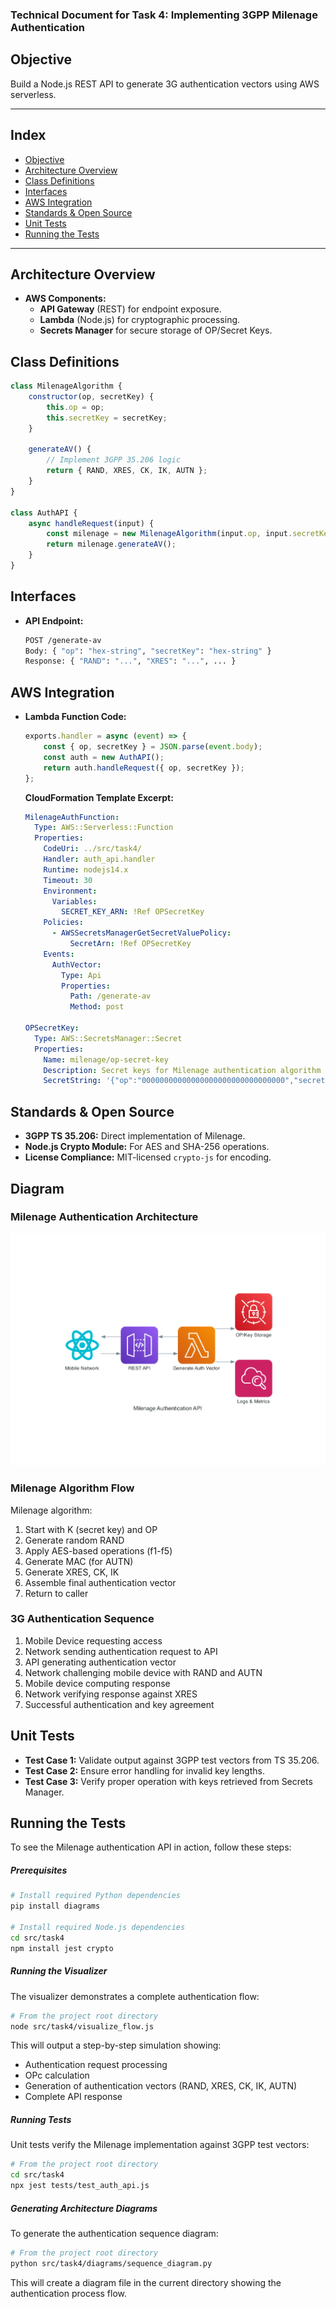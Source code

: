 ### **Technical Document for Task 4: Implementing 3GPP Milenage Authentication**  

## **Objective**
Build a Node.js REST API to generate 3G authentication vectors using AWS serverless.  

---

## **Index**
- [Objective](#objective)
- [Architecture Overview](#architecture-overview)
- [Class Definitions](#class-definitions)
- [Interfaces](#interfaces)
- [AWS Integration](#aws-integration)
- [Standards & Open Source](#standards--open-source)
- [Unit Tests](#unit-tests)
- [Running the Tests](#running-the-tests)

---

## Architecture Overview
- **AWS Components:**  
  - **API Gateway** (REST) for endpoint exposure.  
  - **Lambda** (Node.js) for cryptographic processing.  
  - **Secrets Manager** for secure storage of OP/Secret Keys.

## Class Definitions
```javascript
class MilenageAlgorithm {
    constructor(op, secretKey) {
        this.op = op;
        this.secretKey = secretKey;
    }

    generateAV() {
        // Implement 3GPP 35.206 logic
        return { RAND, XRES, CK, IK, AUTN };
    }
}

class AuthAPI {
    async handleRequest(input) {
        const milenage = new MilenageAlgorithm(input.op, input.secretKey);
        return milenage.generateAV();
    }
}
```

## Interfaces
- **API Endpoint:**  
  ```bash
  POST /generate-av
  Body: { "op": "hex-string", "secretKey": "hex-string" }
  Response: { "RAND": "...", "XRES": "...", ... }
  ```

## AWS Integration
- **Lambda Function Code:**  
  ```javascript
  exports.handler = async (event) => {
      const { op, secretKey } = JSON.parse(event.body);
      const auth = new AuthAPI();
      return auth.handleRequest({ op, secretKey });
  };
  ```

  **CloudFormation Template Excerpt:**
  ```yaml
  MilenageAuthFunction:
    Type: AWS::Serverless::Function
    Properties:
      CodeUri: ../src/task4/
      Handler: auth_api.handler
      Runtime: nodejs14.x
      Timeout: 30
      Environment:
        Variables:
          SECRET_KEY_ARN: !Ref OPSecretKey
      Policies:
        - AWSSecretsManagerGetSecretValuePolicy:
            SecretArn: !Ref OPSecretKey
      Events:
        AuthVector:
          Type: Api
          Properties:
            Path: /generate-av
            Method: post

  OPSecretKey:
    Type: AWS::SecretsManager::Secret
    Properties:
      Name: milenage/op-secret-key
      Description: Secret keys for Milenage authentication algorithm
      SecretString: '{"op":"00000000000000000000000000000000","secretKey":"00000000000000000000000000000000"}'
  ```

## Standards & Open Source
- **3GPP TS 35.206:** Direct implementation of Milenage.
- **Node.js Crypto Module:** For AES and SHA-256 operations.
- **License Compliance:** MIT-licensed `crypto-js` for encoding.

## Diagram

### Milenage Authentication Architecture
![Milenage Authentication Architecture](milenage_authentication_api.png)

### Milenage Algorithm Flow
Milenage algorithm:
1. Start with K (secret key) and OP
2. Generate random RAND
3. Apply AES-based operations (f1-f5)
4. Generate MAC (for AUTN)
5. Generate XRES, CK, IK
6. Assemble final authentication vector
7. Return to caller

### 3G Authentication Sequence
1. Mobile Device requesting access
2. Network sending authentication request to API
3. API generating authentication vector
4. Network challenging mobile device with RAND and AUTN
5. Mobile device computing response
6. Network verifying response against XRES
7. Successful authentication and key agreement

## Unit Tests
- **Test Case 1:** Validate output against 3GPP test vectors from TS 35.206.  
- **Test Case 2:** Ensure error handling for invalid key lengths.
- **Test Case 3:** Verify proper operation with keys retrieved from Secrets Manager.

## **Running the Tests**
To see the Milenage authentication API in action, follow these steps:

##### Prerequisites
```bash
# Install required Python dependencies
pip install diagrams

# Install required Node.js dependencies
cd src/task4
npm install jest crypto
```

##### Running the Visualizer
The visualizer demonstrates a complete authentication flow:

```bash
# From the project root directory
node src/task4/visualize_flow.js
```

This will output a step-by-step simulation showing:
- Authentication request processing
- OPc calculation
- Generation of authentication vectors (RAND, XRES, CK, IK, AUTN)
- Complete API response

##### Running Tests
Unit tests verify the Milenage implementation against 3GPP test vectors:

```bash
# From the project root directory
cd src/task4
npx jest tests/test_auth_api.js
```

##### Generating Architecture Diagrams
To generate the authentication sequence diagram:

```bash
# From the project root directory
python src/task4/diagrams/sequence_diagram.py
```

This will create a diagram file in the current directory showing the authentication process flow.
